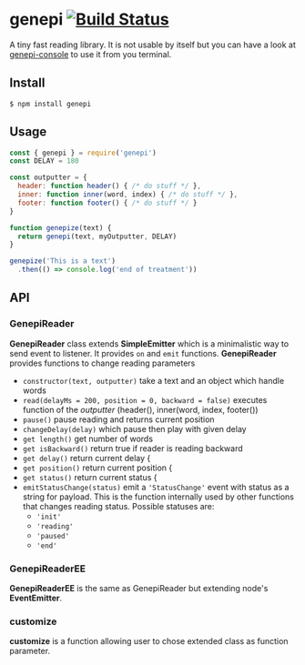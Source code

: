 # genepi [![Build Status](https://travis-ci.org/gliluaume/genepi.svg?branch=master)](https://travis-ci.org/gliluaume/genepi)
A tiny fast reading library. It is not usable by itself but you can have a look at [genepi-console](https://github.com/gliluaume/genepi-console) to use it from you terminal.

## Install
```
$ npm install genepi
```

## Usage
```js
const { genepi } = require('genepi')
const DELAY = 180

const outputter = {
  header: function header() { /* do stuff */ },
  inner: function inner(word, index) { /* do stuff */ },
  footer: function footer() { /* do stuff */ }
}

function genepize(text) {
  return genepi(text, myOutputter, DELAY)
}

genepize('This is a text')
  .then(() => console.log('end of treatment'))
```

## API
### GenepiReader
__GenepiReader__ class extends __SimpleEmitter__ which is a minimalistic way to send event to listener. It provides `on` and `emit` functions.
__GenepiReader__ provides functions to change reading parameters
 * `constructor(text, outputter)` take a text and an object which handle words
 * `read(delayMs = 200, position = 0, backward = false)` executes function of the *outputter* (header(), inner(word, index, footer())
 * `pause()` pause reading and returns current position
 * `changeDelay(delay)` which pause then play with given delay
 * `get length()` get number of words
 * `get isBackward()` return true if reader is reading backward
 * `get delay()` return current delay {
 * `get position()` return current position {
 * `get status()` return current status {
 * `emitStatusChange(status)` emit a `'StatusChange'` event with status as a string for payload. This is the function internally used by other functions that changes reading status. Possible statuses are:
   * `'init'`
   * `'reading'`
   * `'paused'`
   * `'end'`

### GenepiReaderEE
 __GenepiReaderEE__ is the same as GenepiReader but extending node's __EventEmitter__.


### customize
 __customize__ is a function allowing user to chose extended class as function parameter.
